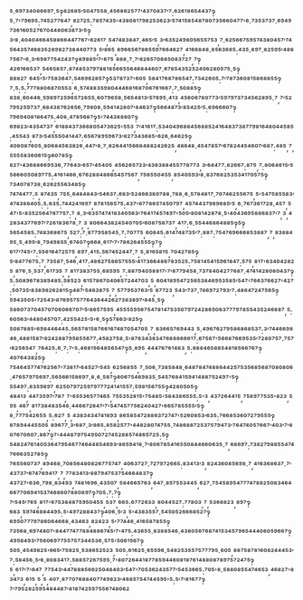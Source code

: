⁵·⁶⁹⁷³⁴⁰⁸⁶⁶⁹⁷·⁵‽⁸²⁶⁸⁵′⁵⁰⁴⁷⁵⁵⁸·⁴⁵⁶⁸⁶²⁵⁷⁷′⁴³⁷⁰⁸³⁷′⁷:⁶²⁶¹⁸⁶⁵⁴⁴³⁷‽⁵·⁷'⁷⁹⁶⁹⁵:⁷⁴⁵²⁷⁷⁶⁴⁷,⁸²⁷²⁵:⁷⁸⁵⁷⁴³⁵'⁴³⁸⁰⁸¹⁷⁹⁸²⁵³⁶²³′⁵⁷⁴¹⁵⁸⁵⁴⁸⁷⁸⁰⁷³⁵⁶⁶⁰⁴⁷⁷'⁶·⁷³⁵³⁷³⁷·⁶⁹⁴⁹⁷³⁶¹⁶⁰⁵²⁷⁶⁷⁰⁴⁴⁸⁰⁶³⁸⁷³′⁵‽³′⁸·⁴⁰⁴⁰⁴⁶⁶⁴⁵⁸⁸⁶⁶⁴⁴⁷⁷⁶⁷'⁶²⁶¹⁷,⁵⁴⁷⁴⁸³⁸⁴⁷·⁴⁶⁵′⁵,³′⁶³⁵²⁴⁹⁸⁰⁵⁶⁵⁵⁷⁵³,⁷·⁶²⁵⁶⁶⁷⁵⁹⁵⁷⁴³⁸⁰⁴⁵⁷′⁷⁴⁵⁶⁴³⁵⁷⁴⁶⁸³⁵²⁸⁹⁸²⁷³⁸⁴⁴⁰⁷⁷³,⁵′⁸⁶⁵,⁸⁹⁶⁶⁵⁶⁷⁸⁶⁵⁵⁹⁷⁶⁶⁴⁶²⁷,⁴¹⁶⁶⁸⁴⁸·⁸⁵⁶³⁶⁸⁵:⁴³⁵·⁸⁹⁷·⁸²⁵⁹⁵′⁴⁸⁸⁷⁵⁶⁷'⁶·³′⁶⁹⁸⁷⁷⁵⁴²⁴³⁷‽⁸⁹⁸⁸⁵′⁷'⁶⁷⁵,⁸⁸⁸·⁷·⁷′⁸²⁶⁵⁷⁰⁶⁸⁵⁰⁸³⁷²⁷,⁷‽⁴²⁶¹⁶⁶⁵³⁷,⁵⁴⁶⁵⁸⁵⁷:⁸⁷⁴⁸⁵³⁷⁹⁷⁸⁸¹⁸⁵⁶⁶⁵⁵⁶⁴⁶⁸⁴⁴⁶⁰⁷·⁶⁷⁸⁵⁴³⁵²⁵²⁴⁰⁶²⁸⁰⁵⁷⁵·⁵‽⁸⁸⁸²⁷,⁶⁴⁵'⁵′⁷⁵⁸³⁶⁴⁷:⁵⁴⁶⁹⁶²⁸⁵⁷‽⁵³⁷⁸⁷³⁷'⁶⁰⁵,⁵⁸⁴¹⁷⁶⁸⁷⁸⁶⁵⁴⁷:⁷³⁴²⁶⁰⁵:⁷′⁷⁸⁷³⁶⁰⁸¹⁵⁸⁶⁸⁸⁵⁵‽⁷·⁵:⁵:⁷⁷⁷⁸⁸⁰⁶⁸⁷⁰⁵⁵³,⁶·⁵⁷⁴⁸⁸³⁵⁹⁸⁰⁴⁴⁴⁶⁸¹⁶⁸⁷⁰⁶⁷⁶¹⁶⁶⁷:⁷·⁵⁰⁸⁸⁵‽⁸³⁸·⁶⁰⁴⁴⁶·⁵⁹⁸⁹⁷²⁵⁹⁶⁵⁷²⁶⁵⁵·⁶⁰⁷⁹⁶⁵⁸·⁵⁶⁵⁴⁸¹³′⁵⁷⁶⁹⁵·⁴¹³,⁴⁵⁶⁰⁶⁷⁸⁰⁷⁷³′⁵⁹⁷⁹⁷³⁷³⁴⁵⁶²⁸⁹⁵·⁷,⁷′⁵²⁷⁹⁵²⁵⁹⁷³⁷·⁶⁸⁴³⁸⁷⁶²⁶⁵⁶·⁷⁹⁸⁰⁸·⁵⁹⁴¹⁴²⁸⁰⁷′⁸⁴⁶³⁷‽⁵⁶⁶⁴⁸⁷³′⁸⁵⁴²⁵′⁵:⁶⁹⁶⁶⁶⁰⁷‽⁷⁹⁶⁹⁴⁰⁸¹⁸⁶⁴⁷⁵:⁴⁰⁸·⁴⁷⁸⁵⁶⁸⁷‽⁵'⁷⁴⁴³⁸⁸⁸⁰⁷‽⁶⁹⁸²³′⁴³⁵⁴⁷³⁷,⁶¹⁸⁸⁴³⁷³⁶⁶⁸⁰⁵⁴⁷³⁶²⁵'⁵⁵³,⁷′⁴¹⁶¹⁷:⁵³⁴⁰⁴⁹⁶⁸⁸⁴⁵⁶⁸⁸⁵²⁴¹⁶⁴⁸³⁷³⁸⁷⁷⁹⁸¹⁶⁴⁸⁰⁴⁴⁵⁸⁵:⁴⁵⁵⁴³,⁸⁷³′⁵⁴⁵⁵⁵⁰⁴¹⁴⁴⁷:⁶⁵⁶⁷⁸⁹⁵⁹⁶⁷³′⁸²⁷³⁴³⁶⁸⁵'⁶²⁶·⁶⁴⁶²⁵‽⁴⁰⁸⁰⁸⁷⁶⁰⁵·⁸⁰⁶⁸⁴⁵⁶³⁸²⁶·⁴⁴⁷′⁸·⁷·⁸²⁶⁴⁴¹⁵⁶⁶⁸⁴⁸⁸²⁴²⁶²⁵,⁴⁸⁶⁴⁸·⁴⁵⁴⁷⁸⁵⁷′⁶⁷⁸²⁴⁴⁵⁴⁶⁰⁷′⁶⁸⁷:⁴⁸⁵,⁷,⁵⁵⁵⁵⁸³⁶⁰⁶¹⁵‽⁶⁰⁷⁸⁵‽⁸²⁷'⁴³⁶⁸⁸⁶⁶⁹⁵³⁶·⁷⁷⁶⁴³′⁶⁵⁷′⁴⁵⁴⁰⁵,⁴⁵⁶²⁶⁵⁷²³′⁴³⁶³⁸⁸⁴⁵⁵⁷⁷⁸⁷⁷³,³′⁶⁴⁴⁷⁷:⁸²⁶⁶⁷:⁸⁷⁵,⁷:⁸⁰⁶⁴⁶¹⁵′⁵⁵⁶⁶⁶⁰⁵⁰⁸⁹⁷⁷⁵:⁴¹⁶¹⁴⁶⁶·⁶⁷⁶²⁸⁸⁴⁸⁶⁶⁵⁴⁵⁷⁵⁶⁷,⁷⁵⁶⁵⁵⁰⁴⁵⁵,⁸⁵⁴⁰⁵⁹³′⁸·⁸³⁷⁶⁸²⁵³⁵³⁴¹⁷⁰⁵⁷⁵‽⁷³⁴⁰⁷⁸⁷³⁸·⁶²⁶²⁵⁵⁶³⁴⁸⁵‽⁷⁴⁷⁴⁴⁷⁷:⁵,⁸⁷⁴³⁵,⁷⁵⁵·⁶⁴⁸⁴⁸⁴³′⁵⁴⁶³⁷:⁶⁸³′⁵²⁴⁶⁶³⁸⁰⁷⁸⁸·⁷⁸⁸·⁶·⁵⁷⁸⁴⁸¹⁷·⁷⁰⁷⁴⁶²⁵⁵⁶⁷⁵,⁵'⁵⁴⁷⁵⁸⁵⁵⁸³′⁴⁷⁴³⁸⁶⁴⁰⁵:⁵:⁶³⁵:⁷⁴⁴²⁴¹⁶⁹⁷,⁸⁷⁸¹⁵⁶⁵⁷⁵:⁴³⁷'⁶⁷⁷⁸⁶⁵⁷⁴⁵⁰⁷⁹⁷,⁴⁵⁷⁴⁴³⁷⁹⁶⁹⁶⁸⁵′⁵,⁶·⁷⁶⁷³⁶¹⁷²⁸·⁴⁵⁷,⁵⁴⁷'⁵'⁸³⁵²⁵⁶⁴⁷⁶⁷⁷⁵⁷:⁷,⁸·³′⁶³⁵⁷⁴⁷⁴¹⁸³⁴⁰⁵⁶³′⁷⁶⁴¹⁷⁴⁵⁷⁴⁹⁷'⁵⁰⁵′⁸⁰⁸¹⁴²⁸⁷⁸·⁵'⁴⁰⁴³⁶⁹⁵⁸⁸⁶⁸³⁷′⁷,³,⁴²⁸³⁴³⁷⁷⁶⁹⁷′⁷²⁶¹⁸³⁶⁷⁸·⁷,³,⁸⁰⁶⁶⁴³⁸²⁴⁵⁴⁰⁷⁰⁵′⁶⁰⁸⁷⁵⁸⁷³⁷,⁴¹⁷:⁶·⁵⁵⁴⁴⁶⁸⁶⁴⁸⁸⁵‽⁵‽⁵⁶⁵⁴⁵⁸⁵:⁷⁴⁸³⁶⁸⁶⁷⁵,⁵²⁷:⁷·⁸⁷⁷⁹⁵⁸⁵⁴⁵·⁷:⁷⁰⁷⁷⁵,⁶⁰⁸⁴⁵:⁶¹⁴⁷⁴⁸⁷³⁵′⁷:⁸⁸⁷:⁷⁵⁴⁷⁶⁹⁶⁶⁶⁸⁵³⁸⁸⁷,⁷,⁸³⁸⁸⁴⁹⁵·⁵·⁴⁹⁵′⁸·⁷⁹⁴⁹⁸⁵⁵·⁶⁷⁴⁰⁷‽⁶⁶⁸·⁶¹⁷′⁷'⁷⁸⁶²⁶⁴⁵⁵⁵‽⁷‽⁶¹⁷′⁷⁴⁵'⁷:⁵⁵⁶¹⁶⁴⁷²⁵⁷⁵,⁸⁹⁷·⁴¹⁵:⁵⁶⁷⁴⁵²⁴⁴⁷·⁷,⁵·⁸¹⁶⁵⁸¹⁵,⁷⁰⁴²⁷⁸⁵‽⁵′⁸⁴⁷⁷⁶⁷⁵:⁷,⁷³⁵⁸⁷·⁵⁴⁶·⁴¹⁷:⁴⁸⁶²⁷⁵⁸⁶⁵⁷⁵⁵⁵′⁴¹⁷³⁶⁶⁴⁸⁶⁷⁸³⁵²⁵:⁷⁵⁸¹⁴⁵⁴¹⁵⁹⁶¹⁸⁴⁷:⁵⁷⁵,⁸¹⁷'⁶³⁴⁰⁴²⁸²⁵,⁸⁷⁶·⁵·⁵³⁷·⁶¹⁷³⁵,⁷,⁸¹⁷³⁸³⁷⁵⁵·⁶⁸⁵⁹⁵,⁷:⁸⁸⁷⁹⁴⁰⁵⁸⁸¹⁷'⁷′⁸⁷⁷⁹⁴⁵⁸·⁷³⁷⁸⁴⁰⁴²⁷⁷⁶⁸⁷·⁴⁷⁴¹⁴²⁸⁰⁸⁰⁴³⁷‽⁵:⁵⁰⁸⁹⁶⁷⁸³⁸⁹⁴⁸⁵:⁵⁸⁵²³,⁶¹⁵⁷⁸⁶⁷⁰⁴⁰⁶⁵⁷²⁴⁴⁷⁰³,⁵,⁶⁰⁴¹⁸⁹⁵⁴⁷²⁵⁶⁵³⁸⁴⁶⁹⁵³⁵⁸⁵′⁵⁴⁷'⁷⁶⁶³⁷⁶⁶²⁷'⁴²⁷:⁵⁰⁷³⁵′⁸³⁸⁹⁸²⁶²⁸¹⁵‽⁴⁸⁷′⁵⁴⁶³⁸⁷⁵,⁷,⁵⁷⁷⁹⁵³⁷⁶³′⁵,⁸⁷⁷²³,⁵⁴³′⁷³⁷·⁷⁴⁶⁹⁷²⁷⁹³′⁷:⁴⁸⁶⁴⁷²⁴⁷⁵⁶⁵‽⁵⁹⁴³⁵⁰⁵'⁷²⁵⁴³′⁸⁷⁶⁹⁵⁷⁵⁷⁷⁶⁴³⁶⁴⁴²⁶²⁷³⁸³⁸⁹⁷′⁸⁴⁵·⁵‽⁵⁸⁶⁰⁷³⁷⁰⁴⁵⁷⁰⁷⁰⁶⁰⁶⁶⁷⁰⁷′⁵′⁸⁶⁵⁷⁵⁹⁵,⁴⁵⁵⁵⁵⁹⁵⁶⁷⁵⁴⁷⁸¹⁴⁷⁵³⁵⁰⁷⁹⁷²⁴²⁸⁶⁵⁰⁶³⁷⁷⁷⁹⁷⁸⁵⁵⁴³⁵²⁴⁶⁸⁸⁷,⁵:⁶⁰⁵⁶³′⁴⁴⁸⁰⁴⁵⁷⁰⁷:⁴²⁵⁵⁴²⁵'⁵'⁶·⁵‽⁵⁷⁸⁶³′⁸²⁵‽⁵⁰⁸⁷⁸⁸⁵'⁶⁹⁸⁴⁴⁶⁴⁴⁵:⁵⁶⁵⁷⁸¹⁵⁸⁷⁶⁶¹⁶⁷⁴⁸⁷⁰⁵⁴⁷⁰⁵,⁷,⁸³⁶⁶⁵⁷⁶⁹⁴⁴³,⁵·⁴⁹⁶⁷⁶²⁷⁹⁵⁸⁶⁸⁶⁸⁵³⁷:³′⁷⁴⁴⁶⁶⁹⁸⁴⁶·⁴⁸⁸¹⁵⁸⁷′⁸²⁴²⁸⁸⁷⁹⁵⁸⁵⁵⁶⁷⁷:⁴⁵⁸²⁷⁵⁸·⁵'⁸⁷⁶³⁴³⁸³⁴⁷⁶⁸⁸⁸⁶⁶⁶¹⁷:⁶⁷⁵⁶⁷'⁵⁶⁶⁸⁷⁶⁶⁹⁵³⁵′⁷²⁸⁰⁷⁵⁷·⁷⁵⁷′⁶²⁵⁶⁵⁴⁷,⁷⁶⁴²⁵:⁶·⁷:⁷'⁵:⁴⁶⁸¹⁵⁶⁴⁸⁵⁶⁵⁴⁷‽⁵·⁸⁹⁵,⁴⁴⁴⁷⁶⁷⁶¹⁴⁸³,⁵:⁶⁸⁸⁴⁶⁵⁸⁸⁵⁴⁸¹⁸⁵⁶⁶⁷⁶⁷‽⁴⁰⁷⁶⁴³⁸²⁵‽⁷⁵⁴⁶⁴⁵⁷⁷⁴⁷⁶²⁵⁶⁷'⁷³⁸¹⁷′⁶⁴⁵²⁷′⁵⁴⁵,⁶²⁵⁶⁸⁵⁵,⁷·⁵⁰⁶·⁷³⁸⁵⁸⁴⁸·⁶⁴⁸⁷⁸⁴⁷⁴⁸⁸⁶⁴⁴²⁵⁷⁵³⁵⁶⁸⁵⁶⁸⁷⁰⁸⁰⁸⁰⁶·⁴⁷⁶⁵⁷⁹⁷⁵⁶⁹⁷:⁵⁶⁵⁶⁶¹⁵⁸⁶⁹⁷·⁸·⁶·⁵⁸⁷‽⁸⁰⁶⁷⁵⁴⁶⁹⁸³⁵·⁵⁴⁵⁷⁶⁸⁴¹⁵⁹⁴¹⁴⁸⁸⁷⁵²⁴⁹⁷'⁵‽⁵⁵⁴⁹⁷:⁸³⁵⁹⁸⁹⁷,⁶²⁵⁰⁷⁹⁷²⁵⁹⁷⁹⁷⁷⁷²⁴¹⁴¹⁵⁵⁷:⁵⁹⁸¹⁵⁶⁷⁵⁵‽⁴²⁸⁰⁵⁰⁵‽⁴⁸⁴¹³,⁴⁴⁷³⁵⁹⁷′⁷⁸⁷,⁷'⁶⁵⁵³⁶⁵⁷⁷⁴⁶⁵,⁷⁵⁵³⁵²⁸¹⁵'⁷⁵⁴⁸⁵'⁵⁸⁴³⁸⁶⁵⁵⁵:⁵'³,⁴³⁷²⁶⁴⁴¹⁵,⁷⁵⁸⁹⁷⁷⁵³⁵'⁸²³,⁵⁹⁵,⁴⁶⁷,⁸¹⁷³⁸⁴⁸³⁵⁴⁶·⁴⁴⁶⁶⁷²⁶⁴⁷′⁷'⁵⁴⁷⁴⁵⁷⁷⁵⁶²⁴⁰⁴²⁷'⁶⁶⁵⁷⁸⁵⁵⁵⁵′⁵‽⁸·⁷⁷⁷⁵⁴²⁶⁵⁵,⁵:⁶²⁷,⁵,⁴³⁸³⁴³⁴⁷⁴¹⁸⁹³,⁸⁶⁵⁸⁵⁴⁷²⁸⁸⁶³⁷²⁷⁴⁷'⁵²⁶⁰⁸⁵³′⁶³⁵:⁷⁶⁶⁸⁵³⁶⁰⁷²⁷⁹⁵⁵⁵‽⁸⁷⁸⁹⁴⁴⁴⁵⁵⁰⁵,⁸⁹⁶⁷⁷·³′⁶⁸⁷·³′⁸⁶⁵:⁸⁵⁸²⁵⁷⁷'⁴⁴⁸²⁸⁰⁷⁴⁷⁵⁵·⁷⁴⁸⁶⁸⁸⁷²⁵³⁷⁵⁷⁹⁴⁷³′⁷⁶⁴⁷⁴⁰⁵⁷⁶⁶⁷′⁴⁰³′⁷′⁸⁰⁷⁶⁷⁰⁶⁰⁷:⁸⁶⁷‽⁷'⁴⁴⁴⁸⁷⁹⁷⁵⁴⁹⁵⁰⁷²⁷⁴⁵²⁸⁸⁵⁷⁴⁸⁶⁵⁷²⁵:⁵‽⁵⁴⁸²⁴⁷⁶¹⁴⁰⁵³⁶⁴⁷⁹⁵⁴⁶⁷⁷⁴⁶⁴⁴⁸⁵⁴⁶⁹³′⁸⁶⁵⁹⁴¹⁸·⁷′⁸⁰⁶⁷⁸⁵⁴¹⁶⁵⁵⁰⁸⁴⁴⁶⁶⁰⁶³⁵·⁷,⁶⁸⁶⁹⁷:⁷³⁸²⁷⁹⁸⁸⁵⁵⁴⁷⁴⁷⁶⁶⁶³⁵²⁷⁸⁵‽⁷⁶⁵⁵⁶⁰⁷³⁷,⁸⁹⁴⁶⁸·⁷⁰⁸⁵⁶⁴⁸⁰⁸²⁶⁷⁷⁵⁷⁴⁷,⁴⁰⁶³⁷²⁷·⁷²⁷⁹⁷²⁶⁶⁵:⁸³⁴¹³′³,⁸²⁴³⁶⁰⁸⁵⁶⁹⁸·⁷,⁴¹⁶³⁶⁸⁶³⁷·⁷′⁴³⁷³⁷′⁶⁷⁴⁷⁶⁹⁴¹⁷,⁷,⁷⁷⁸³⁴¹³′⁸⁸⁷⁹⁴⁷⁵³⁷⁵⁴⁶⁶⁴⁸³⁷‽⁴³⁷²⁷'⁶³⁶·⁷⁹⁸·⁸³⁴⁹³,⁷⁴⁸¹⁶⁹⁶·⁴³⁵⁰⁷,⁵⁸⁴⁶⁶⁵⁷⁶³,⁶⁴⁷·⁸⁵⁷⁵⁵³⁴⁴⁵,⁶²⁷·⁷⁵⁴⁵⁸⁹⁵⁴⁷⁷⁷⁴⁷⁸⁸²⁵⁰⁸³⁴⁶⁴⁶⁶⁷⁷⁰⁶⁹⁴¹⁵³⁷⁴⁶⁸⁶⁰⁷⁸⁸⁰⁸⁹⁷‽⁷⁰⁵:⁷:⁷‽⁷′⁵⁴⁵′⁷⁶⁵,⁸¹⁷'⁶⁷⁵³⁸⁴⁸⁷⁵⁹⁵⁰⁴⁵⁵,⁵³⁷,⁶⁶⁵:⁶⁷⁷²⁶³³,⁸⁰⁴⁴⁵²⁷:⁷⁷⁸⁰³,⁷,⁵³⁶⁸⁸²³,⁸⁹⁷‽⁶⁸³,⁵⁹⁷⁴⁶⁸⁸⁴⁴⁹⁵:⁵'⁴⁹⁷²⁸⁸⁴³⁷‽⁴⁰⁶·⁵′³,⁵'⁴³⁸³⁵⁵⁷·⁵⁴⁵⁰⁵²⁶⁶⁶⁸⁵²⁷‽⁶⁹⁵⁰⁷⁷⁷⁹⁷⁸⁶⁰⁶⁴⁶⁶⁸·⁴³⁴⁶³,⁸²⁴²³,⁵'⁷⁷⁴⁴⁶·⁴¹⁶⁵⁸⁷⁸⁵⁵‽⁷³⁵⁶⁸·⁶⁹⁷⁴⁸⁰⁷'⁸⁴⁴⁷⁷⁴⁷⁷⁸⁸⁴⁸⁸⁶⁷⁴⁵′⁷'⁴⁷⁵:⁴³⁶⁵⁵·⁸³⁸⁸⁵⁴⁶·⁴³⁸⁰⁵⁶⁷⁶⁸⁷⁴¹⁵³⁴⁵⁷⁹⁶⁵⁴⁴⁴⁰⁶⁰⁵⁹⁶⁶⁷‽⁴⁹⁵⁸⁴⁹³′⁷⁵⁶⁰⁶⁹⁷⁷⁵⁵⁷⁵⁷³⁴⁴⁵³⁶·⁵⁷⁵'⁵⁰⁶¹⁵⁶⁷‽⁵⁰⁵·⁴⁵⁴⁹⁸²⁵'⁶⁶⁵′⁷⁵⁸²⁵·⁵³⁸⁶⁵²⁵²³,⁵⁰⁵:⁶¹⁶²⁵·⁶⁵⁵⁹⁶·⁵⁴⁸²⁵³⁵⁵⁷⁵⁷⁷⁷⁹⁵·⁶⁰⁵,⁸⁸⁷⁵⁸⁷⁸¹⁶⁰⁸²⁴⁴⁴⁵³′⁷:⁵⁸⁴⁵⁶·⁵′⁶·⁸⁰⁸³⁴¹⁷:⁵⁸⁸⁵⁷²⁶⁷⁵⁹⁵·⁷'⁸⁰⁷²⁶⁴⁴¹⁸⁷⁷⁸⁵⁹⁴⁴⁶⁰⁸¹⁸⁷⁶¹⁴⁸⁸⁰⁸⁷⁸⁹⁷⁵⁷²⁴⁷⁵‽⁵,⁶¹⁷′⁷'⁶⁴⁷,⁷⁷⁵⁴³′⁴⁴⁷⁸⁸⁸⁵⁶⁶²⁵⁰⁴⁸⁴⁰³′⁵⁴⁷'⁷⁰⁵³⁶²⁴³⁵⁷⁷′⁵⁴⁵³⁶⁶⁵:⁷⁰⁵'⁸·⁵⁸⁸⁰⁸⁵⁵⁴⁷⁴⁶⁵³,⁴⁶⁸²⁷'⁸³⁴⁷³,⁶¹⁵,⁵,⁵,⁴⁰⁷·⁸⁷⁷⁰⁷⁶⁸⁸⁴⁰⁷⁷⁴⁹⁸²³′⁴⁶⁸⁵⁷⁵⁴⁷⁴⁴⁵⁹⁵'⁵:⁵′⁷′⁸¹⁶⁷⁷‽⁷′⁷⁹⁵²⁸²⁵⁹⁵⁴⁸⁴⁴⁸⁷′⁸¹⁸⁷⁴²⁵⁹⁷⁵⁵⁶⁷⁴⁸⁰⁶²

